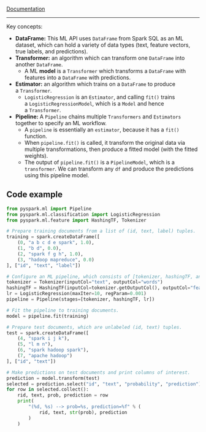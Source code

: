 [Documentation](https://spark.apache.org/docs/latest/ml-pipeline.html#main-concepts-in-pipelines)
- - -
Key concepts:
- **DataFrame:** This ML API uses `DataFrame` from Spark SQL as an ML dataset, which can hold a variety of data types (text, feature vectors, true labels, and predictions).
- **Transformer:** an algorithm which can transform one `DataFrame` into another `DataFrame`. 
	- A ML **model** is a `Transformer` which transforms a `DataFrame` with features into a `DataFrame` with predictions.
- **Estimator:** an algorithm which trains on a `DataFrame` to produce a `Transformer`. 
	- `LogisticRegression` is an `Estimator`, and calling `fit()` trains a `LogisticRegressionModel`, which is a `Model` and hence a `Transformer`.
- **Pipeline:** A `Pipeline` chains multiple `Transformers` and `Estimators` together to specify an ML workflow.
	- A `pipeline`  is essentially an `estimator`, because it has a `fit()` function.
	- When `pipeline.fit()` is called, it transform the original data via multiple transformations, then produce a fitted model (with the fitted weights).
	- The output of `pipeline.fit()` is a `PipelineModel`, which is a `transformer`. We can transform any `df` and produce the predictions using this pipeline model.

## Code example


```python
from pyspark.ml import Pipeline
from pyspark.ml.classification import LogisticRegression
from pyspark.ml.feature import HashingTF, Tokenizer

# Prepare training documents from a list of (id, text, label) tuples.
training = spark.createDataFrame([
    (0, "a b c d e spark", 1.0),
    (1, "b d", 0.0),
    (2, "spark f g h", 1.0),
    (3, "hadoop mapreduce", 0.0)
], ["id", "text", "label"])

# Configure an ML pipeline, which consists of [tokenizer, hashingTF, and lr].
tokenizer = Tokenizer(inputCol="text", outputCol="words")
hashingTF = HashingTF(inputCol=tokenizer.getOutputCol(), outputCol="features")
lr = LogisticRegression(maxIter=10, regParam=0.001)
pipeline = Pipeline(stages=[tokenizer, hashingTF, lr])

# Fit the pipeline to training documents.
model = pipeline.fit(training)

# Prepare test documents, which are unlabeled (id, text) tuples.
test = spark.createDataFrame([
    (4, "spark i j k"),
    (5, "l m n"),
    (6, "spark hadoop spark"),
    (7, "apache hadoop")
], ["id", "text"])

# Make predictions on test documents and print columns of interest.
prediction = model.transform(test)
selected = prediction.select("id", "text", "probability", "prediction")
for row in selected.collect():
    rid, text, prob, prediction = row
    print(
        "(%d, %s) --> prob=%s, prediction=%f" % (
            rid, text, str(prob), prediction   
        )
    )
```